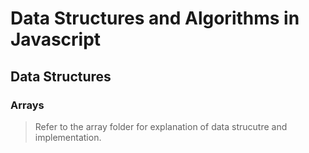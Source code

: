 # Data Structures and Algorithms in Javascript

## Data Structures

### Arrays
> Refer to the array folder for explanation of data strucutre and implementation.




